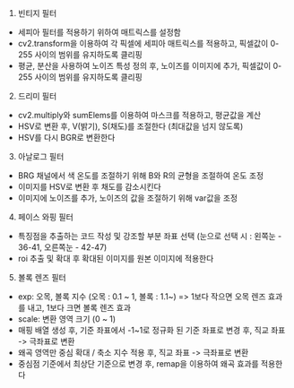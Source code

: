 1. 빈티지 필터
- 세피아 필터를 적용하기 위하여 매트릭스를 설정함
- cv2.transform을 이용하여 각 픽셀에 세피아 매트릭스를 적용하고, 픽셀값이 0-255 사이의 범위를 유지하도록 클리핑
- 평균, 분산을 사용하여 노이즈 특성 정의 후, 노이즈를 이미지에 추가, 픽셀값이 0-255 사이의 범위를 유지하도록 클리핑

2. 드리미 필터
- cv2.multiply와 sumElems를 이용하여 마스크를 적용하고, 평균값을 계산
- HSV로 변환 후, V(밝기), S(채도)를 조절한다 (최대값을 넘지 않도록)
- HSV를 다시 BGR로 변환한다

3. 아날로그 필터
- BRG 채널에서 색 온도를 조절하기 위해 B와 R의 균형을 조절하여 온도 조정
- 이미지를 HSV로 변환 후 채도를 감소시킨다
- 이미지에 노이즈를 추가, 노이즈의 값을 조절하기 위해 var값을 조정

4. 페이스 와핑 필터
- 특징점을 추출하는 코드 작성 및 강조할 부분 좌표 선택 (눈으로 선택 시 : 왼쪽눈 - 36-41, 오른쪽눈 - 42-47)
- roi 추출 및 확대 후 확대된 이미지를 원본 이미지에 적용한다

5. 볼록 렌즈 필터
- exp: 오목, 볼록 지수 (오목 : 0.1 ~ 1, 볼록 : 1.1~) => 1보다 작으면 오목 렌즈 효과를 내고, 1보다 크면 볼록 렌즈 효과
- scale: 변환 영역 크기 (0 ~ 1)
- 매핑 배열 생성 후, 기준 좌표에서 -1~1로 정규화 된 기준 좌표로 변경 후, 직교 좌표 -> 극좌표로 변환
- 왜곡 영역만 중심 확대 / 축소 지수 적용 후, 직교 좌표 -> 극좌표로 변환
- 중심점 기준에서 최상단 기준으로 변경 후, remap을 이용하여 왜곡 효과를 적용한다